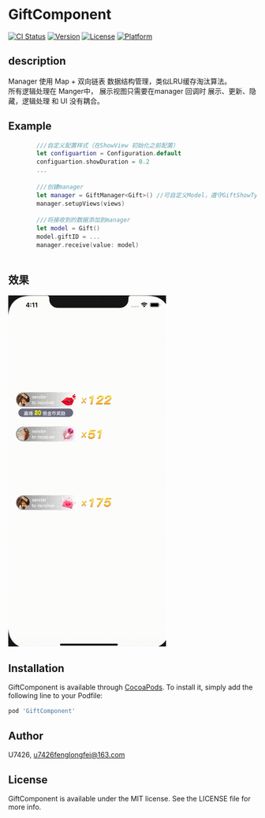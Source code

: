 # GiftComponent

[![CI Status](https://img.shields.io/travis/U7426/GiftComponent.svg?style=flat)](https://travis-ci.org/U7426/GiftComponent)
[![Version](https://img.shields.io/cocoapods/v/GiftComponent.svg?style=flat)](https://cocoapods.org/pods/GiftComponent)
[![License](https://img.shields.io/cocoapods/l/GiftComponent.svg?style=flat)](https://cocoapods.org/pods/GiftComponent)
[![Platform](https://img.shields.io/cocoapods/p/GiftComponent.svg?style=flat)](https://cocoapods.org/pods/GiftComponent)

## description
  Manager 使用 Map + 双向链表 数据结构管理，类似LRU缓存淘汰算法。  
  所有逻辑处理在 Manger中， 展示视图只需要在manager 回调时 展示、更新、隐藏，逻辑处理 和  UI 没有耦合。

## Example
```swift
        ///自定义配置样式（在ShowView 初始化之前配置）
        let configuartion = Configuration.default
        configuartion.showDuration = 0.2
        ...
        
        ///创建manager
        let manager = GiftManager<Gift>() //可自定义Model，遵守GiftShowType 协议。这里以提供的默认的 Gift 为例
        manager.setupViews(views)
        
        ///将接收到的数据添加到manager
        let model = Gift() 
        model.giftID = ...
        manager.receive(value: model)
        
```

## 效果
![image](https://github.com/U7426/GiftComponent/blob/master/views.gif)
## Installation

GiftComponent is available through [CocoaPods](https://cocoapods.org). To install
it, simply add the following line to your Podfile:

```ruby
pod 'GiftComponent'
```

## Author

U7426, u7426fenglongfei@163.com

## License

GiftComponent is available under the MIT license. See the LICENSE file for more info.

